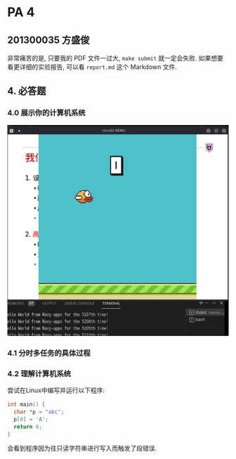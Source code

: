 # PA 4

## 201300035 方盛俊

非常痛苦的是, 只要我的 PDF 文件一过大, `make submit` 就一定会失败. 如果想要看更详细的实验报告, 可以看 `report.md` 这个 Markdown 文件.

## 4. 必答题

### 4.0 展示你的计算机系统

![](images/2022-01-16-14-17-41.png)

### 4.1 分时多任务的具体过程

### 4.2 理解计算机系统

尝试在Linux中编写并运行以下程序:

```c
int main() {
  char *p = "abc";
  p[0] = 'A';
  return 0;
}
```

会看到程序因为往只读字符串进行写入而触发了段错误.
